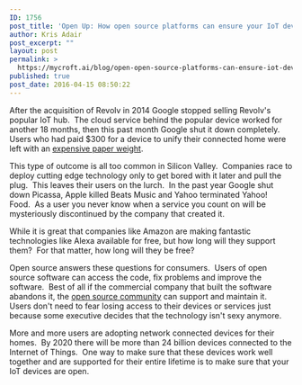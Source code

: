 ```yaml
---
ID: 1756
post_title: 'Open Up: How open source platforms can ensure your IoT devices have a future'
author: Kris Adair
post_excerpt: ""
layout: post
permalink: >
  https://mycroft.ai/blog/open-open-source-platforms-can-ensure-iot-devices-future/
published: true
post_date: 2016-04-15 08:50:22
---
```

After the acquisition of Revolv in 2014 Google stopped selling Revolv's popular IoT hub.  The cloud service behind the popular device worked for another 18 months, then this past month Google shut it down completely.  Users who had paid $300 for a device to unify their connected home were left with an <a href="http://www.startlandnews.com/2016/04/tech-becomes-expensive-paperweight/" target="_blank" rel="noopener">expensive paper weight</a>.

This type of outcome is all too common in Silicon Valley.  Companies race to deploy cutting edge technology only to get bored with it later and pull the plug.  This leaves their users on the lurch.  In the past year Google shut down Picassa, Apple killed Beats Music and Yahoo terminated Yahoo! Food.  As a user you never know when a service you count on will be mysteriously discontinued by the company that created it.

While it is great that companies like Amazon are making fantastic technologies like Alexa available for free, but how long will they support them?  For that matter, how long will they be free?

Open source answers these questions for consumers.  Users of open source software can access the code, fix problems and improve the software.  Best of all if the commercial company that built the software abandons it, the <a href="https://community.mycroft.ai/" target="_blank" rel="noopener">open source community</a> can support and maintain it.  Users don't need to fear losing access to their devices or services just because some executive decides that the technology isn't sexy anymore.

More and more users are adopting network connected devices for their homes.  By 2020 there will be more than 24 billion devices connected to the Internet of Things.  One way to make sure that these devices work well together and are supported for their entire lifetime is to make sure that your IoT devices are open.